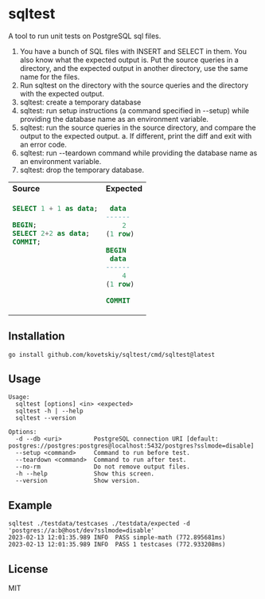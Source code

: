 # sqltest

A tool to run unit tests on PostgreSQL sql files.

1. You have a bunch of SQL files with INSERT and SELECT in them. You also know what the expected output is.
    Put the source queries in a directory, and the expected output in another directory, use the same name for the files.
2. Run sqltest on the directory with the source queries and the directory with the expected output.
3. sqltest: create a temporary database
4. sqltest: run setup instructions (a command specified in --setup) while providing the database
   name as an environment variable.
5. sqltest: run the source queries in the source directory, and compare the output to the expected output.
    a. If different, print the diff and exit with an error code.
6. sqltest: run --teardown command while providing the database name as an environment variable.
7. sqltest: drop the temporary database.

<table border="0">
<tr>
<td style="vertical-align: top">
<b>Source</b>
</td>
<td style="vertical-align: top">
<b>Expected</b>
</td>
</tr>
<tr>
<td style="vertical-align: top">

```sql
SELECT 1 + 1 as data;

BEGIN;
SELECT 2+2 as data;
COMMIT;
```

</td>
<td>

```sql
 data 
------
    2
(1 row)

BEGIN
 data 
------
    4
(1 row)

COMMIT
```

</td>
</tr></table>

## Installation

```
go install github.com/kovetskiy/sqltest/cmd/sqltest@latest
```

## Usage

```
Usage:
  sqltest [options] <in> <expected>
  sqltest -h | --help
  sqltest --version

Options:
  -d --db <uri>         PostgreSQL connection URI [default: postgres://postgres:postgres@localhost:5432/postgres?sslmode=disable]
  --setup <command>     Command to run before test.
  --teardown <command>  Command to run after test.
  --no-rm 			    Do not remove output files.
  -h --help             Show this screen.
  --version             Show version.
```

## Example

```
sqltest ./testdata/testcases ./testdata/expected -d 'postgres://a:b@host/dev?sslmode=disable'
2023-02-13 12:01:35.989 INFO  PASS simple-math (772.895681ms)
2023-02-13 12:01:35.989 INFO  PASS 1 testcases (772.933208ms)
```

## License

MIT
